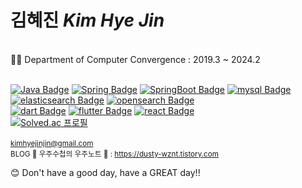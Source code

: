
# 김혜진 *Kim Hye Jin*

</br>
👩‍🎓 Department of Computer Convergence : 2019.3 ~ 2024.2
<br>
<br>

[![Java Badge](https://img.shields.io/badge/Java-007396?style=flat-square&logo=Java&logoColor=white)](https://Java.info/)
[![Spring Badge](https://img.shields.io/badge/spring-6DB33F?style=flat-square&logo=Spring&logoColor=white)](https://www.Spring.org/)
[![SpringBoot Badge](https://img.shields.io/badge/springboot-6DB33F?style=flat-square&logo=Springboot&logoColor=white)](https://www.SpringBoot.org/)
[![mysql Badge](https://img.shields.io/badge/mysql-4479A1?style=flat-square&logo=mysql&logoColor=white)](https://mysql.org/)
[![elasticsearch Badge](https://img.shields.io/badge/elasticsearch-005571?style=flat-square&logo=elasticsearch&logoColor=white)](https://elasticsearch.org/)
[![opensearch Badge](https://img.shields.io/badge/opensearch-005EB8?style=flat-square&logo=opensearch&logoColor=white)](https://opensearch.org/)
<br>
[![dart Badge](https://img.shields.io/badge/dart-0175C2?style=flat-square&logo=dart&logoColor=white)](https://dart.org/)
[![flutter Badge](https://img.shields.io/badge/flutter-02569B?style=flat-square&logo=flutter&logoColor=white)](https://flutter.org/)
[![react Badge](https://img.shields.io/badge/react-61DAFB?style=flat-square&logo=react&logoColor=white)](https://react.org/)
<br>
[![Solved.ac
프로필](http://mazassumnida.wtf/api/mini/generate_badge?boj=hj001003)](https://github.com/mazassumnida/mazassumnida)
<br>
<br>
<sup>kimhyejinjin@gmail.com</sup>
<br>
<sup>BLOG 🌟 우주수첩의 우주노트 🌟 : https://dusty-wznt.tistory.com</sup> 
<br/>



😊 Don't have a good day, have a  GREAT day!! 


